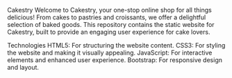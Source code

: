 Cakestry
Welcome to Cakestry, your one-stop online shop for all things delicious! From cakes to pastries and croissants, we offer a delightful selection of baked goods. This repository contains the static website for Cakestry, built to provide an engaging user experience for cake lovers.

Technologies
HTML5: For structuring the website content.
CSS3: For styling the website and making it visually appealing.
JavaScript: For interactive elements and enhanced user experience.
Bootstrap: For responsive design and layout.
